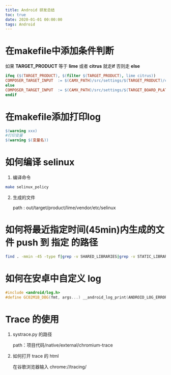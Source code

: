```yaml
---
title: Android 研发总结
toc: true
date: 2020-01-01 00:00:00
tags: Android
---
```


# 在makefile中添加条件判断

如果 **TARGET_PRODUCT** 等于 **lime** 或者 **citrus** 就走**if** 否则走 **else**

```makefile
ifeq ($(TARGET_PRODUCT), $(filter $(TARGET_PRODUCT), lime citrus))
COMPOSER_TARGET_INPUT  := $(CAMX_PATH)/src/settings/$(TARGET_PRODUCT)/camxsettings.xml
else
COMPOSER_TARGET_INPUT  := $(CAMX_PATH)/src/settings/$(TARGET_BOARD_PLATFORM)/camxsettings.xml
endif
```

# 在makefile添加打印log

```makefile
$(warning xxx)
#打印变量
$(warning $(变量名))
```

# 如何编译 selinux

1. 编译命令

```bash
make selinux_policy
```

2. 生成的文件

   path : out/target/product/lime/vendor/etc/selinux

# 如何将最近指定时间(45min)内生成的文件 push 到 指定 的路径

```bash
find . -mmin -45 -type f|grep -v SHARED_LIBRARIES|grep -v STATIC_LIBRARIES|grep -Ei "so|bin"|grep -v symbols|xargs -t -I '{}' adb push {} /vendor/lib64/{}
```

# 如何在安卓中自定义 log

```c++
#include <android/log.h>		
#define GC02M1B_DBG(fmt, args...) __android_log_print(ANDROID_LOG_ERROR, "GC02M1B",fmt, ##args)
```

# Trace 的使用

1. systrace.py 的路径

   path：项目代码/native/external/chromium-trace

2. 如何打开 trace 的 html

   在谷歌浏览器输入 chrome://tracing/

